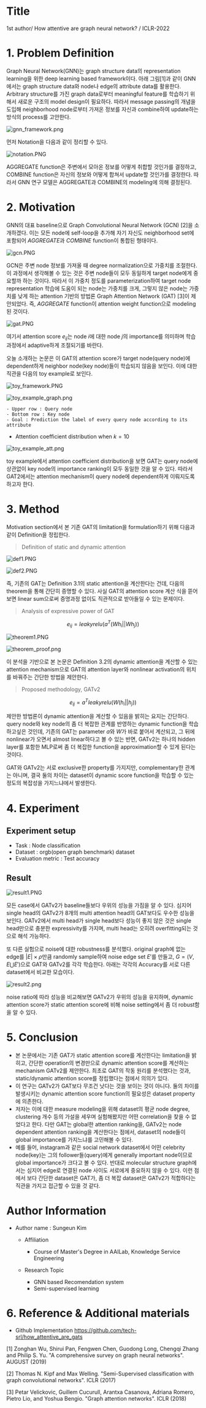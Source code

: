 # Title
1st author/ How attentive are graph neural network? / ICLR-2022

# 1. Problem Definition

Graph Neural Network(GNN)는 graph structure data의 representation learning을 위한 deep learning based framework이다. 아래 그림[1]과 같이 GNN에서는 graph structure data와 node나 edge의 attribute data를 활용한다. Arbitrary structure를 가진 graph data로부터 meaningful feature를 학습하기 위해서 새로운 구조의 model design이 필요하다.  따라서 message passing의 개념을 도입해 neighborhood node로부터 가져온 정보를 자신과 combine하여 update하는 방식의 process를 고안한다.

![gnn_framework.png](../../.gitbook/2022-spring-assets/GAT2/gnn_framework.png)


먼저 Notation을 다음과 같이 정리할 수 있다. 

![notation.PNG](../../.gitbook/2022-spring-assets/GAT2/notation.PNG)

AGGREGATE function은 주변에서 모아온 정보를 어떻게 취합할 것인가를 결정하고, COMBINE function은 자신의 정보와 어떻게 합쳐서 update할 것인가를 결정한다. 따라서 GNN 연구 모델은 AGGREGATE과 COMBINE의 modeling에 의해 결정된다.  

# 2. Motivation

GNN의 대표 baseline으로 Graph Convolutional Neural Network (GCN) [2]을 소개하겠다. 이는 모든 node에 self-loop을 추가해 자기 자신도 neighborhood set에 포함되어 $AGGREGATE$과 $COMBINE$ function이 통합된 형태이다.  

![gcn.PNG](../../.gitbook/2022-spring-assets/GAT2/gcn.PNG)

GCN은 주변 node 정보를 가져올 때 degree normalization으로 가중치를 조절한다. 이 과정에서 생각해볼 수 있는 것은 주변 node들이 모두 동일하게 target node에게 중요할까 하는 것이다. 따라서 이 가중치 정도를 parameterization하여 target node representation 학습에 도움이 되는 node는 가중치를 크게, 그렇지 않은 node는 가중치를 낮게 하는 attention 기반의 방법론 Graph Attention Network (GAT) [3]이 제안되었다. 즉, $AGGREGATE$ function이 attention weight function으로 modeling된 것이다.  

![gat.PNG](../../.gitbook/2022-spring-assets/GAT2/gat.PNG)

여기서 attention score $e_{ij}$는 node $i$에 대한 node $j$의 importance를 의미하며 학습과정에서 adaptive하게 조절되기를 바란다.

오늘 소개하는 논문은 이 GAT의 attention score가 target node(query node)에 dependent하게 neighbor node(key node)들이 학습되지 않음을 보인다. 이에 대한 직관을 다음의 toy example로 보인다. 

![toy_framework.PNG](../../.gitbook/2022-spring-assets/GAT2/toy_framework.PNG)

![toy_example_graph.png](../../.gitbook/2022-spring-assets/GAT2/toy_example_graph.png)

	- Upper row : Query node
	- Bottom row : Key node
	- Goal : Prediction the label of every query node according to its attribute

- Attention coefficient distribution when $k=10$

![toy_example_att.png](../../.gitbook/2022-spring-assets/GAT2/toy_example_att.png)

toy example에서 attention coefficient distribution을 보면 GAT는 query node에 상관없이 key node의 importance ranking이 모두 동일한 것을 알 수 있다.  따라서 GAT2에서는 attention mechanism이 query node에 dependent하게 이뤄지도록 하고자 한다. 

# 3. Method 

Motivation section에서 본 기존 GAT의 limitation을 formulation하기 위해 다음과 같이 Definition을 정립한다. 

> Definition of static and dynamic attention

![def1.PNG](../../.gitbook/2022-spring-assets/GAT2/def1.PNG)

![def2.PNG](../../.gitbook/2022-spring-assets/GAT2/def2.PNG)

즉, 기존의 GAT는 Definition 3.1의 static attention을 계산한다는 건데, 다음의 theorem을 통해 간단히 증명할 수 있다. 사실 GAT의 attention score 계산 식을 뜯어보면 linear sum으로써 증명과정 없이도 직관적으로 받아들일 수 있는 문제이다. 

> Analysis of expressive power of GAT

$$e_{ij}=leakyrelu \Big( a^T(Wh_i ||Wh_j) \Big)$$

![theorem1.PNG](../../.gitbook/2022-spring-assets/GAT2/theorem1.PNG)

![theorem_proof.png](../../.gitbook/2022-spring-assets/GAT2/theorem_proof.png)

이 분석을 기반으로 본 논문은 Definition 3.2의 dynamic attention을 계산할 수 있는 attention mechanism으로 GAT의 attention layer와 nonlinear activation의 위치를 바꿔주는 간단한 방법을 제안한다. 

> Proposed methodology, GATv2

$$e_{ij}=a^Tleakyrelu \Big( W(h_i ||h_j) \Big)$$


제안한 방법론이 dynamic attention을 계산할 수 있음을 밝히는 요지는 간단하다. query node와 key node의 좀 더 복잡한 관계를 반영하는 dynamic function을 학습하고싶은 것인데, 기존의 GAT는 parameter $a$와 $W$가 바로 붙어서 계산되고, 그 뒤에 nonlinear가 오면서 almost linear하다고 볼 수 있는 반면,  GATv2는 하나의 hidden layer를 포함한 MLP로써 좀 더 복잡한 function을 approximation할 수 있게 된다는 것이다. 

GAT와 GATv2는 서로 exclusive한 property를 가지지만, complementary한 관계는 아니며, 결국 둘의 차이는 dataset이 dynamic score function을 학습할 수 있는 정도의 복잡성을 가지느냐에서 발생한다.
 

# 4. Experiment

## 	Experiment setup

- Task : Node classification
- Dataset : orgb(open graph benchmark) dataset
- Evaluation metric : Test accuracy

## Result

![result1.PNG](../../.gitbook/2022-spring-assets/GAT2/result1.PNG)

모든 case에서 GATv2가 baseline들보다 우위의 성능을 가짐을 알 수 있다. 심지어 single head의 GATv2가 8개의 multi attention head의 GAT보다도 우수한 성능을 보인다. GATv2에서 multi head가 single head보다 성능이 좋지 않은 것은 single head만으로 충분한 expressivity를 가지며, multi head는 오히려 overfitting되는 것으로 해석 가능하다. 


또 다른 실험으로 noise에 대한 robustness를 분석했다. original graph에 없는 edge를 $|E|\times \rho$만큼 randomly sample하여 noise edge set $E'$를 만들고, $G=(V, E \bigcup E')$으로 GAT와 GATv2를 각각 학습한다. 아래는 각각의 Accuracy를 서로 다른 dataset에서 비교한 모습이다.

![result2.png](../../.gitbook/2022-spring-assets/GAT2/result2.png)

noise ratio에 따라 성능을 비교해보면 GATv2가 우위의 성능을 유지하며, dynamic attention score가 static attention score에 비해 noise setting에서 좀 더 robust함을 알 수 있다. 


# 5. Conclusion

- 본 논문에서는 기존 GAT가 static attention score를 계산한다는 limitation을 밝히고, 간단한 operation의 변경만으로 dynamic attention score를 계산하는 mechanism GATv2를 제안한다. 최초로 GAT의 작동 원리를 분석했다는 것과, static/dynamic attention score를 정립했다는 점에서 의의가 있다. 
- 이 연구는 GATv2가 GAT보다 무조건 낫다는 것을 보이는 것이 아니다. 둘의 차이를 발생시키는 dynamic attention score function의 필요성은 dataset property에 의존한다. 
- 저자는 이에 대한 measure modeling을 위해 dataset의 평균 node degree, clustering 개수 등의 가설을 세우며 실험해봤지만 어떤 correlation을 찾을 수 없었다고 한다. 다만 GAT는 global한 attention ranking을, GATv2는 node dependent attention ranking을 계산한다는 점에서, dataset의 node들이 global importance를 가지느냐를 고민해볼 수 있다. 
- 예를 들어, instagram과 같은 social network dataset에서 어떤 celebrity node(key)는 그의 follower들(query)에게 generally important node이므로 global importance가 크다고 볼 수 있다. 반대로 molecular structure graph에서는 심지어 edge로 연결된 node 사이도 서로에게 중요하지 않을 수 있다. 이런 점에서 보다 간단한 dataset은 GAT가, 좀 더 복잡 dataset은 GATv2가 적합하다는 직관을 가지고 접근할 수 있을 것 같다.  


# Author Information
* Author name : Sungeun Kim 
    * Affiliation  
    	- Course of Master's Degree in AAILab, Knowledge Service Engineering

    * Research Topic 
    	- GNN based Recomendation system 
    	- Semi-supervised learning 

# 6. Reference & Additional materials 

* Github Implementation
https://github.com/tech-srl/how_attentive_are_gats

[1] Zonghan Wu, Shirui Pan, Fengwen Chen, Guodong Long, Chengqi Zhang and Philip S. Yu. "A comprehensive survey on graph neural networks".  AUGUST (2019)

[2] Thomas N. Kipf and Max Welling. "Semi-Supervised classification with graph convolutional networks". ICLR (2017)

[3] Petar Velickovic, Guillem Cucurull, Arantxa Casanova, Adriana Romero, Pietro Lio, and Yoshua Bengio. "Graph attention networks". ICLR (2018)
